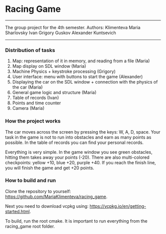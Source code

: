 #  Racing Game
---
The group project for the 4th semester.
Authors:
Klimenteva Maria
Sharlovsky Ivan
Grigory Guskov
Alexander Kuntsevich

---
### Distribution of tasks
1) Map: representation of it in memory, and reading from a file (Maria)
2) Map display on SDL window (Maria)
3) Machine Physics + keystroke processing (Grigory)
4) User interface: menu with buttons to start the game (Alexander)
5) Displaying the car on the SDL window + connection with the physics of the car (Maria)
6) General game logic and structure (Maria)
7) Table of records (Ivan)
8) Points and time counter
9) Camera (Maria)
### How the project works
The car moves across the screen by pressing the keys: W, A, D, space. Your task in the game is not to run into obstacles and earn as many points as possible. In the table of records you can find your personal records.

Everything is very simple. In the game window you see green obstacles, hitting them takes away your points (-20). There are also multi-colored checkpoints: yellow +10, blue +20, purple +40. If you reach the finish line, you will finish the game and get +20 points.
### How to build and run
Clone the repository to yourself: https://github.com/MariaKlimenteva/racing_game.

Next you need to download vcpkg using: https://vcpkg.io/en/getting-started.html.

To build, run the root cmake. It is important to run everything from the racing_game root folder.